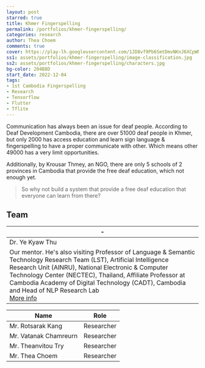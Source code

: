 ```yaml
---
layout: post
starred: true
title: Khmer Fingerspelling
permalink: /portfolios/khmer-fingerspelling/
categories: research
author: Thea Choem
comments: true
cover: https://play-lh.googleusercontent.com/1JD8vf9Pb6SmtDmvNKnJ6XCpWN4tfgUPRvnlYcRb1uNKkyo2iSdfeYwV68ZM7nxgYA=w832-h470-rw
ss1: assets/portfolios/khmer-fingerspelling/image-classification.jpg
ss2: assets/portfolios/khmer-fingerspelling/characters.jpg
bg-color: 204B8D
start_date: 2022-12-04
tags:
- 1st Cambodia Fingerspelling
- Research
- Tensorflow
- Flutter
- Tflite
---
```

Communication has always been an issue for deaf people. According to Deaf Development Cambodia, there are over 51000 deaf people in Khmer, but only 2000 has access education and learn sign language & fingerspelling to have a proper communicate with other. Which means other 49000 has a very limit opportunities. 

Additionally, by Krousar Thmey, an NGO, there are only 5 schools of 2 provinces in Cambodia that provide the free deaf education, which not enough yet. 

> So why not build a system that provide a free deaf education that everyone can learn from there?


## Team

| - |
| - |
| Dr. Ye Kyaw Thu |
| Our mentor. He's also visiting Professor of Language & Semantic Technology Research Team (LST), Artificial Intelligence Research Unit (AINRU), National Electronic & Computer Technology Center (NECTEC), Thailand, Affiliate Professor at Cambodia Academy of Digital Technology (CADT), Cambodia and Head of NLP Research Lab <br><a class="mt2 secondary-button" href="https://sites.google.com/site/yekyawthunlp/home">More info</a> |

| Name | Role |
| - | - |
| Mr. Rotsarak Kang | Researcher |
| Mr. Vatanak Chamreurn | Researcher |
| Mr. Theanvitou Try | Researcher |
| Mr. Thea Choem | Researcher |

